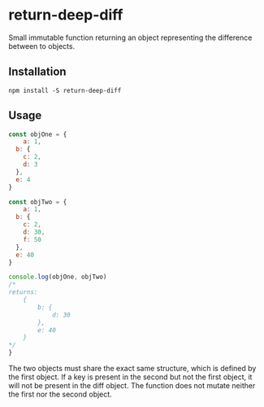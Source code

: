 #  return-deep-diff

Small immutable function returning an object representing the difference between to objects.

## Installation

```
npm install -S return-deep-diff
```

## Usage

```js
const objOne = {
	a: 1,
  b: {
  	c: 2,
    d: 3
  },
  e: 4
}

const objTwo = {
	a: 1,
  b: {
  	c: 2,
    d: 30,
    f: 50
  },
  e: 40 
}

console.log(objOne, objTwo)
/*
returns:
	{
		b: {
			d: 30
		},
		e: 40
	}
*/
}
```

The two objects must share the exact same structure, which is defined by the first object. If a key is present in the second but not the first object, it will not be present in the diff object.
The function does not mutate neither the first nor the second object.